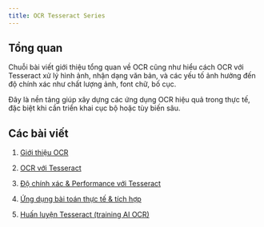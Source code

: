 ```yaml
---
title: OCR Tesseract Series
---
```


## Tổng quan
Chuỗi bài viết giới thiệu tổng quan về OCR cũng như hiểu cách OCR với Tesseract xử lý hình ảnh, nhận dạng văn bản, và các yếu tố ảnh hưởng đến độ chính xác như chất lượng ảnh, font chữ, bố cục.

Đây là nền tảng giúp xây dựng các ứng dụng OCR hiệu quả trong thực tế, đặc biệt khi cần triển khai cục bộ hoặc tùy biến sâu.

## Các bài viết

1. <a href="/vuepress-blog/blog-posts/ai/ocr-tong-quan.html" target="_blank">Giới thiệu OCR</a>

2. <a href="/vuepress-blog/blog-posts/ai/ocr-gioi-thieu-tesseract.html" target="_blank">OCR với Tesseract</a>

3. <a href="/vuepress-blog/blog-posts/ai/ocr-accuracy-perfomance.html" target="_blank">Độ chính xác & Performance với Tesseract</a>

4. <a href="/vuepress-blog/blog-posts/ai/ocr-gioi-thieu-tesseract.html" target="_blank">Ứng dụng bài toán thực tế & tích hợp</a>

5. <a href="/vuepress-blog/blog-posts/ai/ocr-training-tesseract.html" target="_blank">Huấn luyện Tesseract (training AI OCR)</a>
